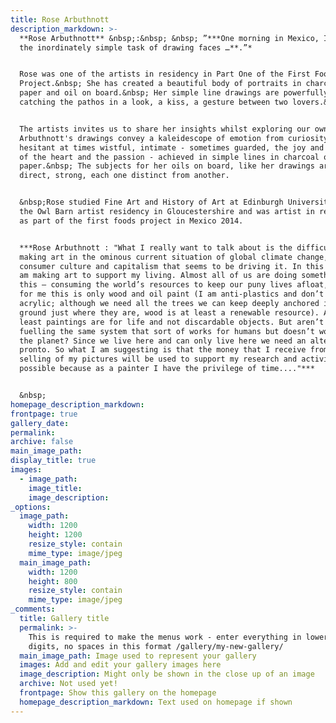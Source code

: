 ```yaml
---
title: Rose Arbuthnott
description_markdown: >-
  **Rose Arbuthnott** &nbsp;:&nbsp; &nbsp; ”***One morning in Mexico, I began
  the inordinately simple task of drawing faces …**.”*


  Rose was one of the artists in residency in Part One of the First Foods
  Project.&nbsp; She has created a beautiful body of portraits in charcoal on
  paper and oil on board.&nbsp; Her simple line drawings are powerfully emotive
  catching the pathos in a look, a kiss, a gesture between two lovers.&nbsp;


  The artists invites us to share her insights whilst exploring our own.&nbsp;
  Arbuthnott's drawings convey a kaleidescope of emotion from curiosity -
  hesitant at times wistful, intimate - sometimes guarded, the joy and the angst
  of the heart and the passion - achieved in simple lines in charcoal on
  paper.&nbsp; The subjects for her oils on board, like her drawings are young,
  direct, strong, each one distinct from another.


  &nbsp;Rose studied Fine Art and History of Art at Edinburgh University, set up
  the Owl Barn artist residency in Gloucestershire and was artist in residence
  as part of the first foods project in Mexico 2014.


  ***Rose Arbuthnott : "What I really want to talk about is the difficulty of
  making art in the ominous current situation of global climate change, and the
  consumer culture and capitalism that seems to be driving it. In this context I
  am making art to support my living. Almost all of us are doing something like
  this – consuming the world’s resources to keep our puny lives afloat, even if
  for me this is only wood and oil paint (I am anti-plastics and don’t use
  acrylic; although we need all the trees we can keep deeply anchored in the
  ground just where they are, wood is at least a renewable resource). And at
  least paintings are for life and not discardable objects. But aren’t I just
  fuelling the same system that sort of works for humans but doesn’t work for
  the planet? Since we live here and can only live here we need an alternative
  pronto. So what I am suggesting is that the money that I receive from the
  selling of my pictures will be used to support my research and activism,
  possible because as a painter I have the privilege of time...."***


  &nbsp;
homepage_description_markdown:
frontpage: true
gallery_date:
permalink:
archive: false
main_image_path:
display_title: true
images:
  - image_path:
    image_title:
    image_description:
_options:
  image_path:
    width: 1200
    height: 1200
    resize_style: contain
    mime_type: image/jpeg
  main_image_path:
    width: 1200
    height: 800
    resize_style: contain
    mime_type: image/jpeg
_comments:
  title: Gallery title
  permalink: >-
    This is required to make the menus work - enter everything in lower case, no
    digits, no spaces in this format /gallery/my-new-gallery/
  main_image_path: Image used to represent your gallery
  images: Add and edit your gallery images here
  image_description: Might only be shown in the close up of an image
  archive: Not used yet!
  frontpage: Show this gallery on the homepage
  homepage_description_markdown: Text used on homepage if shown
---
```

